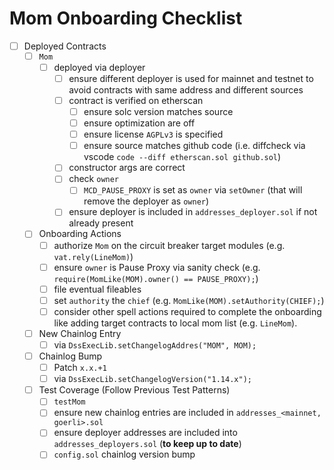 # Mom Onboarding Checklist
  * [ ] Deployed Contracts
    * [ ] `Mom`
      * [ ] deployed via deployer
        * [ ] ensure different deployer is used for mainnet and testnet to avoid contracts with same address and different sources
        * [ ] contract is verified on etherscan
          * [ ] ensure solc version matches source
          * [ ] ensure optimization are off
          * [ ] ensure license `AGPLv3` is specified
          * [ ] ensure source matches github code (i.e. diffcheck via vscode `code --diff etherscan.sol github.sol`)
        * [ ] constructor args are correct
        * [ ] check `owner`
          * [ ] `MCD_PAUSE_PROXY` is set as `owner` via `setOwner` (that will remove the deployer as `owner`)
        * [ ] ensure deployer is included in `addresses_deployer.sol` if not already present 
    * [ ] Onboarding Actions
      * [ ] authorize `Mom` on the circuit breaker target modules (e.g. `vat.rely(LineMom)`)
      * [ ] ensure `owner` is Pause Proxy via sanity check (e.g. `require(MomLike(MOM).owner() == PAUSE_PROXY);`)
      * [ ] file eventual fileables
      * [ ] set `authority` the `chief` (e.g. `MomLike(MOM).setAuthority(CHIEF);`)
      * [ ] consider other spell actions required to complete the onboarding like adding target contracts to local mom list (e.g. `LineMom`).
    * [ ] New Chainlog Entry
        * [ ] via `DssExecLib.setChangelogAddres("MOM", MOM);`
    * [ ] Chainlog Bump
      * [ ] Patch `x.x.+1`
      * [ ] via `DssExecLib.setChangelogVersion("1.14.x");`
    * [ ] Test Coverage (Follow Previous Test Patterns)
      * [ ] `testMom`
      * [ ] ensure new chainlog entries are included in `addresses_<mainnet, goerli>.sol`
      * [ ] ensure deployer addresses are included into `addresses_deployers.sol` (**to keep up to date**)
      * [ ] `config.sol` chainlog version bump
